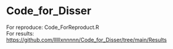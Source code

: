 # Code_for_Disser

For reproduce: Code_ForReproduct.R <br>
For results: https://github.com/lllllxnnnnn/Code_for_Disser/tree/main/Results
